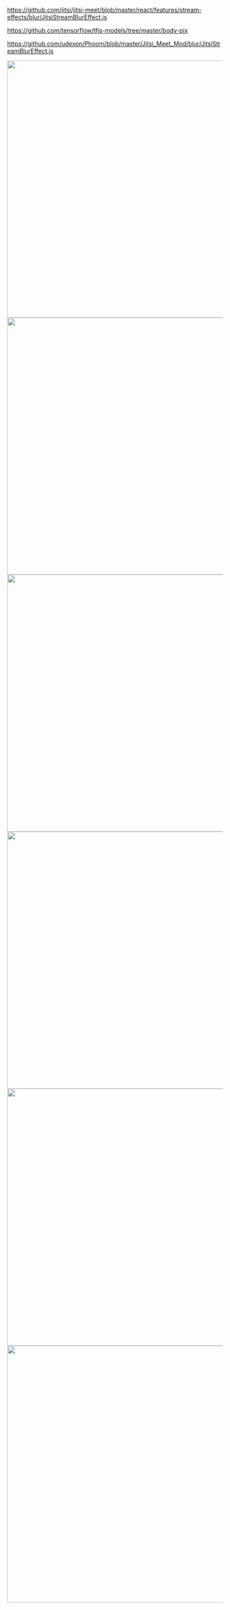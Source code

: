 

https://github.com/jitsi/jitsi-meet/blob/master/react/features/stream-effects/blur/JitsiStreamBlurEffect.js

https://github.com/tensorflow/tfjs-models/tree/master/body-pix

https://github.com/udexon/Phoom/blob/master/Jitsi_Meet_Mod/blur/JitsiStreamBlurEffect.js

<img src="https://github.com/udexon/Phoom/blob/master/Jitsi_Meet_Mod/code_png/Blur_Orig.png" width=600>

<img src="https://github.com/udexon/Phoom/blob/master/Jitsi_Meet_Mod/test_views/No_Blur.png" width=600>

<img src="https://github.com/udexon/Phoom/blob/master/Jitsi_Meet_Mod/test_views/Blur_Bokeh.png" width=600>


<img src="https://github.com/udexon/Phoom/blob/master/Jitsi_Meet_Mod/code_png/Blur_if_Bokeh.png" width=600>

<img src="https://github.com/udexon/Phoom/blob/master/Jitsi_Meet_Mod/code_png/Blur_else_Mask.png" width=600>

<img src="https://github.com/udexon/Phoom/blob/master/Jitsi_Meet_Mod/test_views/Mask.png" width=600>
